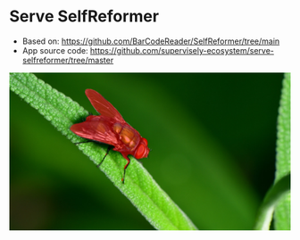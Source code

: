 # Serve SelfReformer

- Based on: https://github.com/BarCodeReader/SelfReformer/tree/main
- App source code: https://github.com/supervisely-ecosystem/serve-selfreformer/tree/master

![prediction](https://raw.githubusercontent.com/supervisely-ecosystem/serve-selfreformer/master/demo_data/image_03_prediction.jpg)